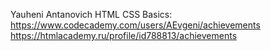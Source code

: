 Yauheni Antanovich
HTML CSS Basics: https://www.codecademy.com/users/AEvgeni/achievements
                 https://htmlacademy.ru/profile/id788813/achievements
